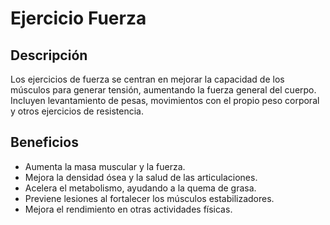 # Ejercicio Fuerza

## Descripción
Los ejercicios de fuerza se centran en mejorar la capacidad de los músculos para generar tensión, aumentando la fuerza general del cuerpo. Incluyen levantamiento de pesas, movimientos con el propio peso corporal y otros ejercicios de resistencia.

## Beneficios
- Aumenta la masa muscular y la fuerza.
- Mejora la densidad ósea y la salud de las articulaciones.
- Acelera el metabolismo, ayudando a la quema de grasa.
- Previene lesiones al fortalecer los músculos estabilizadores.
- Mejora el rendimiento en otras actividades físicas.
